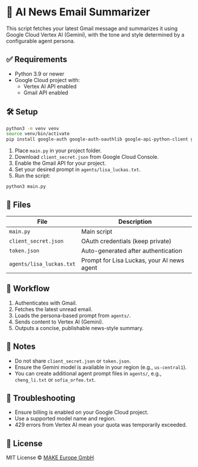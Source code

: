 # 📰 AI News Email Summarizer

This script fetches your latest Gmail message and summarizes it using Google Cloud Vertex AI (Gemini), with the tone and style determined by a configurable agent persona.

## ✅ Requirements

- Python 3.9 or newer
- Google Cloud project with:
  - Vertex AI API enabled
  - Gmail API enabled

## 🛠 Setup

```bash
python3 -m venv venv
source venv/bin/activate
pip install google-auth google-auth-oauthlib google-api-python-client google-cloud-aiplatform python-dotenv
````

1. Place `main.py` in your project folder.
2. Download `client_secret.json` from Google Cloud Console.
3. Enable the Gmail API for your project.
4. Set your desired prompt in `agents/lisa_luckas.txt`.
5. Run the script:

```bash
python3 main.py
```

## 📄 Files

| File                     | Description                                |
| ------------------------ | ------------------------------------------ |
| `main.py`                | Main script                                |
| `client_secret.json`     | OAuth credentials (keep private)           |
| `token.json`             | Auto-generated after authentication        |
| `agents/lisa_luckas.txt` | Prompt for Lisa Luckas, your AI news agent |

## 🧠 Workflow

1. Authenticates with Gmail.
2. Fetches the latest unread email.
3. Loads the persona-based prompt from `agents/`.
4. Sends content to Vertex AI (Gemini).
5. Outputs a concise, publishable news-style summary.

## 📌 Notes

* Do not share `client_secret.json` or `token.json`.
* Ensure the Gemini model is available in your region (e.g., `us-central1`).
* You can create additional agent prompt files in `agents/`, e.g., `cheng_li.txt` or `sofia_orfeo.txt`.

## 🛑 Troubleshooting

* Ensure billing is enabled on your Google Cloud project.
* Use a supported model name and region.
* 429 errors from Vertex AI mean your quota was temporarily exceeded.

## 📜 License

MIT License © [MAKE Europe GmbH](https://make-europe.com)